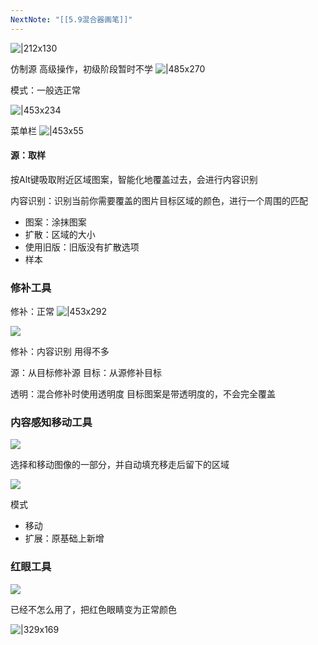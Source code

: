 ```yaml
---
NextNote: "[[5.9混合器画笔]]"
---
```

![|212x130](https://imgs-1302581161.cos.ap-guangzhou.myqcloud.com/ob/20250522170734031.webp)

仿制源
高级操作，初级阶段暂时不学
![|485x270](https://imgs-1302581161.cos.ap-guangzhou.myqcloud.com/ob/20250522180647350.webp)

模式：一般选正常

![|453x234](https://imgs-1302581161.cos.ap-guangzhou.myqcloud.com/ob/20250522180943334.webp)

菜单栏
![|453x55](https://imgs-1302581161.cos.ap-guangzhou.myqcloud.com/ob/20250522181748899.webp)

#### 源：取样
按Alt键吸取附近区域图案，智能化地覆盖过去，会进行内容识别

内容识别：识别当前你需要覆盖的图片目标区域的颜色，进行一个周围的匹配

- 图案：涂抹图案
- 扩散：区域的大小
- 使用旧版：旧版没有扩散选项
- 样本

### 修补工具
修补：正常
![|453x292](https://imgs-1302581161.cos.ap-guangzhou.myqcloud.com/ob/20250522182311441.webp)

![](https://imgs-1302581161.cos.ap-guangzhou.myqcloud.com/ob/20250522182929997.webp)

修补：内容识别
用得不多

源：从目标修补源
目标：从源修补目标

透明：混合修补时使用透明度
目标图案是带透明度的，不会完全覆盖

### 内容感知移动工具
![](https://imgs-1302581161.cos.ap-guangzhou.myqcloud.com/ob/20250522183026814.webp)
  
选择和移动图像的一部分，并自动填充移走后留下的区域

![](https://imgs-1302581161.cos.ap-guangzhou.myqcloud.com/ob/20250522220918606.webp)

模式
- 移动
- 扩展：原基础上新增

### 红眼工具
![](https://imgs-1302581161.cos.ap-guangzhou.myqcloud.com/ob/20250522221354153.webp)

已经不怎么用了，把红色眼睛变为正常颜色

![|329x169](https://imgs-1302581161.cos.ap-guangzhou.myqcloud.com/ob/20250522221606837.webp)



